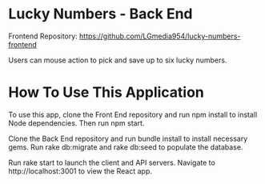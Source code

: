 # Lucky Numbers - Back End

Frontend Repository: https://github.com/LGmedia954/lucky-numbers-frontend

Users can mouse action to pick and save up to six lucky numbers.

# How To Use This Application

To use this app, clone the Front End repository and run npm install to install Node dependencies. Then run npm start.

Clone the Back End repository and run bundle install to install necessary gems. Run rake db:migrate and rake db:seed to populate the database.

Run rake start to launch the client and API servers. Navigate to http://localhost:3001 to view the React app.
